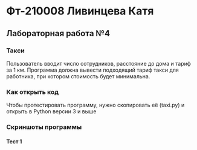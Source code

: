 # Фт-210008 Ливинцева Катя
## Лабораторная работа №4
### Такси
Пользователь вводит число сотрудников, расстояние до дома и тариф за 1 км. 
Программа должна вывести подходящий тариф такси для работника, при котором стоимость будет минимальна.
### Как открыть код
Чтобы протестировать программу, нужно скопировать её (taxi.py) и открыть в Python версии 3 и выше
### Скриншоты программы
#### Тест 1

